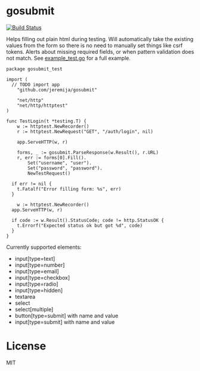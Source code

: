 # gosubmit

[![Build Status](https://travis-ci.com/jeremija/gosubmit.svg?branch=master)](https://travis-ci.com/jeremija/gosubmit)

Helps filling out plain html during testing. Will automatically take the
existing values from the form so there is no need to manually set things like
csrf tokens. Alerts about missing required fields, or when pattern validation
does not match. See [example_test.go](example_test.go) for a full example.

```golang
package gosubmit_test

import (
  // TODO import app
	"github.com/jeremija/gosubmit"

	"net/http"
	"net/http/httptest"
)

func TestLogin(t *testing.T) {
	w := httptest.NewRecorder()
	r := httptest.NewRequest("GET", "/auth/login", nil)

	app.ServeHTTP(w, r)

	forms, _ := gosubmit.ParseResponse(w.Result(), r.URL)
	r, err := forms[0].Fill().
		Set("username", "user").
		Set("password", "password").
		NewTestRequest()

  if err != nil {
    t.Fatalf("Error filling form: %s", err)
  }

	w := httptest.NewRecorder()
  app.ServeHTTP(w, r)

  if code := w.Result().StatusCode; code != http.StatusOK {
    t.Errorf("Expected status ok but got %d", code)
  }
}
```

Currently supported elements:

- input[type=text]
- input[type=number]
- input[type=email]
- input[type=checkbox]
- input[type=radio]
- input[type=hidden]
- textarea
- select
- select[multiple]
- button[type=submit] with name and value
- input[type=submit] with name and value

# License

MIT
